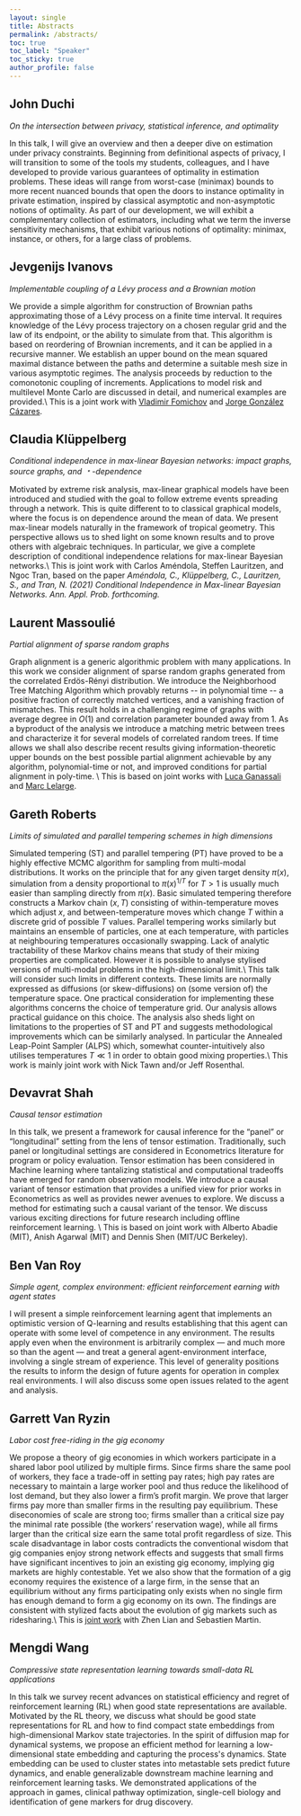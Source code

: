 ```yaml
---
layout: single
title: Abstracts
permalink: /abstracts/
toc: true
toc_label: "Speaker"
toc_sticky: true
author_profile: false
---
```



## John Duchi
*On the intersection between privacy, statistical inference, and optimality*

In this talk, I will give an overview and then a deeper dive on estimation under privacy constraints. Beginning from definitional aspects of privacy, I will transition to some of the tools my students, colleagues, and I have developed to provide various guarantees of optimality in estimation problems. These ideas will range from worst-case (minimax) bounds to more recent nuanced bounds that open the doors to instance optimality in private estimation, inspired by classical asymptotic and non-asymptotic notions of optimality. As part of our development, we will exhibit a complementary collection of estimators, including what we term the inverse sensitivity mechanisms, that exhibit various notions of optimality: minimax, instance, or others, for a large class of problems.

## Jevgenijs Ivanovs
*Implementable coupling of a Lévy process and a Brownian motion*

We provide a simple algorithm for construction of Brownian paths approximating those of a Lévy process on a finite time interval. It requires knowledge of the Lévy process trajectory on a chosen regular grid and the law of its endpoint, or the ability to simulate from that. This algorithm is based on reordering of Brownian increments, and it can be applied in a recursive manner. We establish an upper bound on the mean squared maximal distance between the paths and determine a suitable mesh size in various asymptotic regimes. The analysis proceeds by reduction to the comonotonic coupling of increments. Applications to model risk and multilevel Monte Carlo are discussed in detail, and numerical examples are provided.\\
This is a joint work with [Vladimir Fomichov](https://arxiv.org/search/math?searchtype=author&query=Fomichov%2C+V) and [Jorge González Cázares](https://arxiv.org/search/math?searchtype=author&query=C%C3%A1zares%2C+J+G).

## Claudia Klüppelberg
*Conditional independence in max-linear Bayesian networks: impact graphs, source graphs, and &#65121;-dependence*

Motivated by extreme risk analysis, max-linear graphical models have been introduced and studied with the goal to follow extreme events spreading through a network. This is quite different to to classical graphical models, where the focus is on dependence around the mean of data. We present max-linear models naturally in the framework of tropical geometry. This perspective allows us to shed light on some known results and to prove others with algebraic techniques. In particular, we give a complete description of conditional independence relations for max-linear Bayesian networks.\\
This is joint work with Carlos Améndola, Steffen Lauritzen, and Ngoc Tran, based on the paper
*Améndola, C., Klüppelberg, C., Lauritzen, S., and Tran, N. (2021)
Conditional Independence in Max-linear Bayesian Networks.
Ann. Appl. Prob. forthcoming.*

## Laurent Massoulié
*Partial alignment of sparse random graphs*

Graph alignment is a generic algorithmic problem with many applications. In this work we consider alignment of sparse random graphs generated from the correlated Erdös-Rényi distribution. We introduce the Neighborhood Tree Matching Algorithm which provably returns -- in polynomial time -- a positive fraction of correctly matched vertices, and a vanishing fraction of mismatches. This result holds in a challenging regime of graphs with average degree in $O(1)$ and correlation parameter bounded away from 1. As a byproduct of the analysis we introduce a matching metric between trees and characterize it for several models of correlated random trees. If time allows we shall also describe recent results giving information-theoretic upper bounds on the best possible partial alignment achievable by any algorithm, polynomial-time or not, and improved conditions for partial alignment in poly-time. \\
This is based on joint works with [Luca Ganassali](https://arxiv.org/abs/2002.01258) and [Marc Lelarge](https://arxiv.org/pdf/2102.02685.pdf).

## Gareth Roberts
*Limits of simulated and parallel tempering schemes in high dimensions*

Simulated tempering (ST) and parallel tempering (PT) have proved to be a highly effective MCMC algorithm for sampling from multi-modal distributions. It works on the principle that for any given target density $\pi (x)$, simulation from a density proportional to $\pi(x)^{1/T}$  for $T>1$ is usually much easier than sampling directly from $\pi(x)$. Basic simulated tempering therefore constructs a Markov chain $(x, T)$ consisting of within-temperature moves which adjust $x$, and between-temperature moves which change $T$ within a discrete grid of possible $T$ values. Parallel tempering works similarly but maintains an ensemble of particles, one at each temperature, with particles at neighbouring temperatures occasionally swapping. Lack of analytic tractability of these Markov chains means that study of their mixing properties are complicated. However it is possible to analyse stylised versions of multi-modal problems in the high-dimensional limit.\\
This talk will consider such limits in different contexts. These limits are normally expressed as diffusions (or skew-diffusions) on (some version of) the temperature space. One practical consideration for implementing these algorithms  concerns the choice of temperature grid. Our analysis allows practical guidance  on this choice. The analysis also sheds light on limitations to the properties of ST and PT and suggests methodological improvements which can be similarly analysed. In particular the Annealed Leap-Point Sampler (ALPS) which, somewhat counter-intuitively also utilises temperatures $T\ll 1$ in order to obtain good mixing properties.\\
This work is mainly joint work with Nick Tawn and/or Jeff Rosenthal.


## Devavrat Shah
*Causal tensor estimation*

In this talk, we present a framework for causal inference for the “panel” or “longitudinal” setting from the lens of tensor estimation. Traditionally, such panel or longitudinal settings are considered in Econometrics literature for program or policy evaluation. Tensor estimation has been considered in Machine learning where tantalizing statistical and computational tradeoffs have emerged for random observation models. We introduce a causal variant of tensor estimation that provides a unified view for prior works in Econometrics as well as provides newer avenues to explore. We discuss a method for estimating such a causal variant of the tensor. We discuss various exciting directions for future research including offline reinforcement learning. \\
This is based on joint work with Alberto Abadie (MIT), Anish Agarwal (MIT) and Dennis Shen (MIT/UC Berkeley).

## Ben Van Roy
*Simple agent, complex environment: efficient reinforcement earning with agent states*

I will present a simple reinforcement learning agent that implements an optimistic version of Q-learning and results establishing that this agent can operate with some level of competence in any environment.  The results apply even when the environment is arbitrarily complex — and much more so than the agent — and treat a general agent-environment interface, involving a single stream of experience.  This level of generality positions the results to inform the design of future agents for operation in complex real environments.  I will also discuss some open issues related to the agent and analysis.

## Garrett Van Ryzin
*Labor cost free-riding in the gig economy*

We propose a theory of gig economies in which workers participate in a shared labor pool utilized by multiple firms. Since firms share the same pool of workers, they face a trade-off in setting pay rates; high pay rates are necessary to maintain a large worker pool and thus reduce the likelihood of lost demand, but they also lower a firm’s profit margin. We prove that larger firms pay more than smaller firms in the resulting pay equilibrium. These diseconomies of scale are strong too; firms smaller than a critical size pay the minimal rate possible (the workers’ reservation wage), while all firms larger than the critical size earn the same total profit regardless of size. This scale disadvantage in labor costs contradicts the conventional wisdom that gig companies enjoy strong network effects and suggests that small firms have significant incentives to join an existing gig economy, implying gig markets are highly contestable. Yet we also show that the formation of a gig economy requires the existence of a large firm, in the sense that an equilibrium without any firms participating only exists when no single firm has enough demand to form a gig economy on its own. The findings are consistent with stylized facts about the evolution of gig markets such as ridesharing.\\
This is [joint work](https://ssrn.com/abstract=3775888) with Zhen Lian and Sebastien Martin.

## Mengdi Wang
*Compressive state representation learning towards small-data RL applications*

In this talk we survey recent advances on statistical efficiency and regret of reinforcement learning (RL) when good state representations are available. Motivated by the RL theory, we discuss what should be good state representations for RL and how to  find compact state embeddings from high-dimensional Markov state trajectories. In the spirit of diffusion map for dynamical systems, we propose an efficient method for learning a low-dimensional state embedding and capturing the process's dynamics. State embedding can be used to cluster states into metastable sets predict future dynamics, and enable generalizable downstream machine learning and reinforcement learning tasks. We demonstrated applications of the approach in games, clinical pathway optimization, single-cell biology and identification of gene markers for drug discovery.